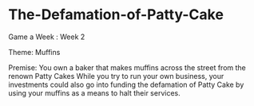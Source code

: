 # The-Defamation-of-Patty-Cake
Game a Week : Week 2

Theme: Muffins

Premise:
You own a baker that makes muffins across the street from the renown Patty Cakes
While you try to run your own business, your investments could also go into funding the defamation of Patty Cake by using your muffins as a means to halt their services.
